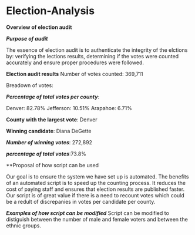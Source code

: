 # Election-Analysis

**Overview of election audit**

***Purpose of audit***

The essence of election audit is to authenticate the integrity of the elctions by:
verifying the lections results,
determining if the votes were counted accurately and ensure proper procedures were followed.

**Election audit results**
Number of votes counted: 369,711

Breadown of votes:

***Percentage of total votes per county***:

Denver: 82.78%
Jefferson: 10.51%
Arapahoe: 6.71%

**County with the largest vote**:  Denver

**Winning candidate**: Diana DeGette

  ***Number of winning votes***: 272,892

  ***percentage of total votes***:73.8%

**Proposal of how script can be used

Our goal is to ensure the system we have set up is automated. The benefits of an automated script is to speed up the counting process. It reduces the cost of paying staff and ensures that election results are published faster. Our script is of great value if there is a need to recount votes which could be a redult of discrepanies in votes per candidate per county.

***Examples of how script can be modified***
Script can be modified to distiguish between the number of male and female voters and between the ethnic groups.

